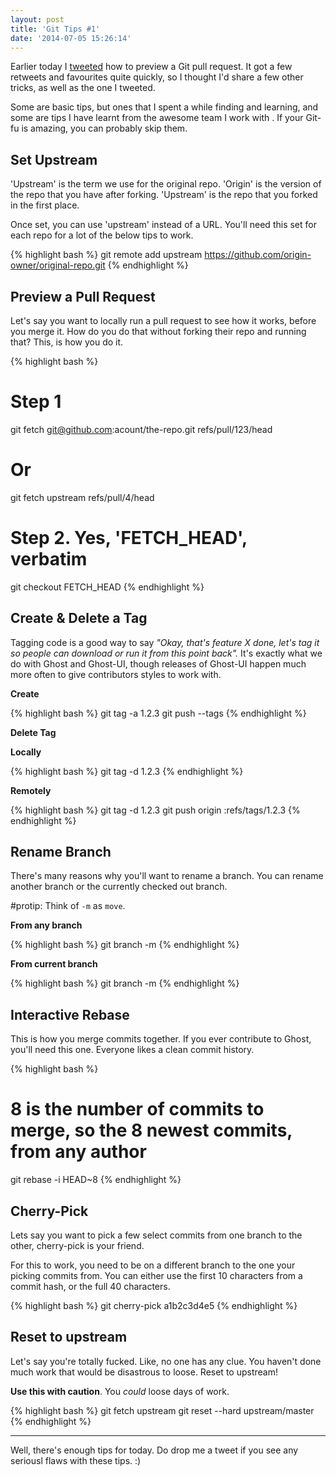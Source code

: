```yaml
---
layout: post
title: 'Git Tips #1'
date: '2014-07-05 15:26:14'
---
```


Earlier today I [tweeted](https://twitter.com/PaulAdamDavis/status/485369582098870272) how to preview a Git pull request. It got a few retweets and favourites quite quickly, so I thought I'd share a few other tricks, as well as the one I tweeted.

Some are basic tips, but ones that I spent a while finding and learning, and some are tips I have learnt from the awesome team I work with . If your Git-fu is amazing, you can probably skip them.

## Set Upstream

'Upstream' is the term we use for the original repo. 'Origin' is the version of the repo that you have after forking. 'Upstream' is the repo that you forked in the first place.

Once set, you can use 'upstream' instead of a URL. You'll need this set for each repo for a lot of the below tips to work.

{% highlight bash %}
git remote add upstream https://github.com/origin-owner/original-repo.git
{% endhighlight %}

## Preview a Pull Request

Let's say you want to locally run a pull request to see how it works, before you merge it. How do you do that without forking their repo and running that? This, is how you do it.

{% highlight bash %}
# Step 1
git fetch git@github.com:acount/the-repo.git refs/pull/123/head
# Or
git fetch upstream refs/pull/4/head

# Step 2. Yes, 'FETCH_HEAD', verbatim
git checkout FETCH_HEAD
{% endhighlight %}

## Create & Delete a Tag

Tagging code is a good way to say _"Okay, that's feature X done, let's tag it so people can download or run it from this point back"._ It's exactly what we do with Ghost and Ghost-UI, though releases of Ghost-UI happen much more often to give contributors styles to work with.

**Create**

{% highlight bash %}
git tag -a 1.2.3
git push --tags
{% endhighlight %}

**Delete Tag**

**Locally**

{% highlight bash %}
git tag -d 1.2.3
{% endhighlight %}

**Remotely**

{% highlight bash %}
git tag -d 1.2.3
git push origin :refs/tags/1.2.3
{% endhighlight %}

## Rename Branch

There's many reasons why you'll want to rename a branch. You can rename another branch or the currently checked out branch.

\#protip: Think of `-m` as `move`.

**From any branch**

{% highlight bash %}
git branch -m <oldname> <newname>
{% endhighlight %}

**From current branch**

{% highlight bash %}
git branch -m <newname>
{% endhighlight %}

## Interactive Rebase

This is how you merge commits together. If you ever contribute to Ghost, you'll need this one.
Everyone likes a clean commit history.

{% highlight bash %}
# 8 is the number of commits to merge, so the 8 newest commits, from any author
git rebase -i HEAD~8
{% endhighlight %}

## Cherry-Pick

Lets say you want to pick a few select commits from one branch to the other, cherry-pick is your friend.

For this to work, you need to be on a different branch to the one your picking commits from. You can either use the first 10 characters from a commit hash, or the full 40 characters.

{% highlight bash %}
git cherry-pick a1b2c3d4e5
{% endhighlight %}

## Reset to upstream

Let's say you're totally fucked. Like, no one has any clue. You haven't done much work that would be disastrous to loose. Reset to upstream!

**Use this with caution**. You _could_ loose days of work.

{% highlight bash %}
git fetch upstream
git reset --hard upstream/master
{% endhighlight %}

---

Well, there's enough tips for today. Do drop me a tweet if you see any seriousl flaws with these tips. :)